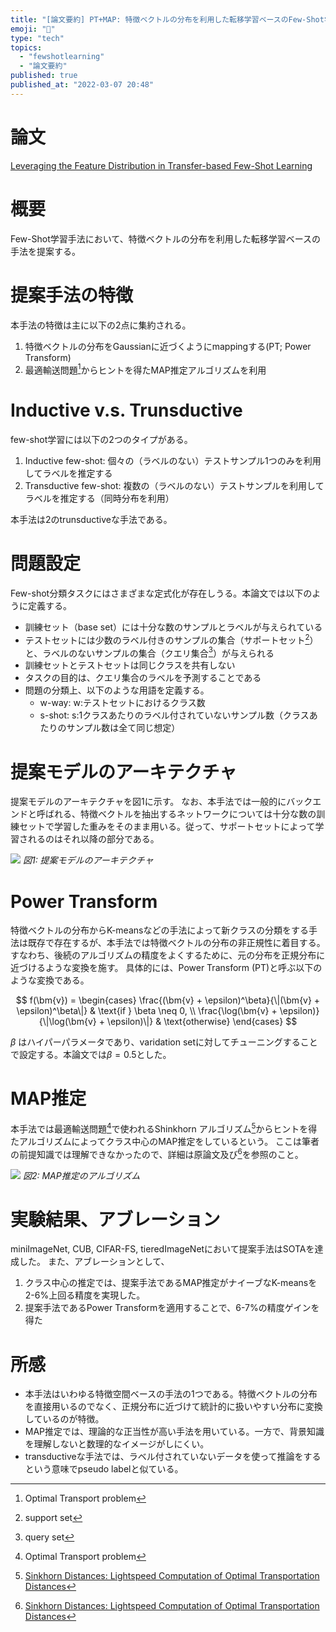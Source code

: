 ```yaml
---
title: "[論文要約] PT+MAP: 特徴ベクトルの分布を利用した転移学習ベースのFew-Shot学習"
emoji: "🕌"
type: "tech"
topics:
  - "fewshotlearning"
  - "論文要約"
published: true
published_at: "2022-03-07 20:48"
---
```


# 論文

[Leveraging the Feature Distribution in Transfer-based Few-Shot Learning](https://arxiv.org/abs/2006.03806v3)

# 概要

Few-Shot学習手法において、特徴ベクトルの分布を利用した転移学習ベースの手法を提案する。

# 提案手法の特徴

本手法の特徴は主に以下の2点に集約される。

1. 特徴ベクトルの分布をGaussianに近づくようにmappingする(PT; Power Transform)
2. 最適輸送問題[^4]からヒントを得たMAP推定アルゴリズムを利用

[^4]: Optimal Transport problem

# Inductive v.s. Trunsductive

few-shot学習には以下の2つのタイプがある。

1. Inductive few-shot: 個々の（ラベルのない）テストサンプル1つのみを利用してラベルを推定する
2. Transductive few-shot: 複数の（ラベルのない）テストサンプルを利用してラベルを推定する（同時分布を利用）

本手法は2のtrunsductiveな手法である。

# 問題設定

Few-shot分類タスクにはさまざまな定式化が存在しうる。本論文では以下のように定義する。

* 訓練セット（base set）には十分な数のサンプルとラベルが与えられている
* テストセットには少数のラベル付きのサンプルの集合（サポートセット[^1]）と、ラベルのないサンプルの集合（クエリ集合[^2]）が与えられる
* 訓練セットとテストセットは同じクラスを共有しない
* タスクの目的は、クエリ集合のラベルを予測することである
* 問題の分類上、以下のような用語を定義する。
	* w-way: w:テストセットにおけるクラス数
	* s-shot: s:1クラスあたりのラベル付されていないサンプル数（クラスあたりのサンプル数は全て同じ想定）

[^1]: support set
[^2]: query set

# 提案モデルのアーキテクチャ

提案モデルのアーキテクチャを図1に示す。
なお、本手法では一般的にバックエンドと呼ばれる、特徴ベクトルを抽出するネットワークについては十分な数の訓練セットで学習した重みをそのまま用いる。従って、サポートセットによって学習されるのはそれ以降の部分である。

![](https://storage.googleapis.com/zenn-user-upload/8a82d5be3946-20220307.png)
*図1: 提案モデルのアーキテクチャ*

# Power Transform

特徴ベクトルの分布からK-meansなどの手法によって新クラスの分類をする手法は既存で存在するが、本手法では特徴ベクトルの分布の非正規性に着目する。すなわち、後続のアルゴリズムの精度をよくするために、元の分布を正規分布に近づけるような変換を施す。
具体的には、Power Transform (PT)と呼ぶ以下のような変換である。

$$
f(\bm{v}) = \begin{cases}
\frac{(\bm{v} + \epsilon)^\beta}{\|(\bm{v} + \epsilon)^\beta\|} & \text{if } \beta \neq 0, \\
\frac{\log(\bm{v} + \epsilon)}{\|\log(\bm{v} + \epsilon)\|} & \text{otherwise}
\end{cases}
$$

$\beta$ はハイパーパラメータであり、varidation setに対してチューニングすることで設定する。本論文では$\beta=0.5$とした。

# MAP推定

本手法では最適輸送問題[^4]で使われるShinkhorn アルゴリズム[^3]からヒントを得たアルゴリズムによってクラス中心のMAP推定をしているという。
ここは筆者の前提知識では理解できなかったので、詳細は原論文及び[^3]を参照のこと。

![](https://storage.googleapis.com/zenn-user-upload/9710043c3c42-20220307.png)
*図2: MAP推定のアルゴリズム*

[^3]: [Sinkhorn Distances: Lightspeed Computation of Optimal Transportation Distances](https://arxiv.org/abs/1306.0895)

# 実験結果、アブレーション

miniImageNet, CUB, CIFAR-FS, tieredImageNetにおいて提案手法はSOTAを達成した。
また、アブレーションとして、

1. クラス中心の推定では、提案手法であるMAP推定がナイーブなK-meansを2-6%上回る精度を実現した。
2. 提案手法であるPower Transformを適用することで、6-7%の精度ゲインを得た

# 所感

* 本手法はいわゆる特徴空間ベースの手法の1つである。特徴ベクトルの分布を直接用いるのでなく、正規分布に近づけて統計的に扱いやすい分布に変換しているのが特徴。
* MAP推定では、理論的な正当性が高い手法を用いている。一方で、背景知識を理解しないと数理的なイメージがしにくい。
* transductiveな手法では、ラベル付されていないデータを使って推論をするという意味でpseudo labelと似ている。